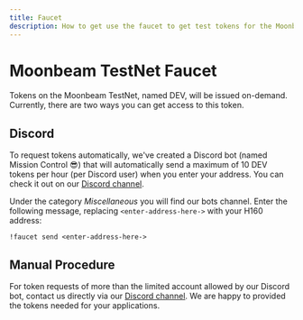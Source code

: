 ```yaml
---
title: Faucet
description: How to get use the faucet to get test tokens for the Moonbeam TestNet
---
```


# Moonbeam TestNet Faucet

Tokens on the Moonbeam TestNet, named DEV, will be issued on-demand. Currently, there are two ways you can get access to this token.


## Discord

To request tokens automatically, we've created a Discord bot (named Mission Control :sunglasses:) that will automatically send a maximum of 10 DEV tokens per hour (per Discord user) when you enter your address. You can check it out on our [Discord channel](https://discord.gg/3rgpMmX).
 
Under the category _Miscellaneous_ you will find our bots channel. Enter the following message, replacing `<enter-address-here->` with your H160 address:
 
```
!faucet send <enter-address-here->
```
 
## Manual Procedure

For token requests of more than the limited account allowed by our Discord bot, contact us directly via our [Discord channel](https://discord.gg/3rgpMmX). We are happy to provided the tokens needed for your applications.
